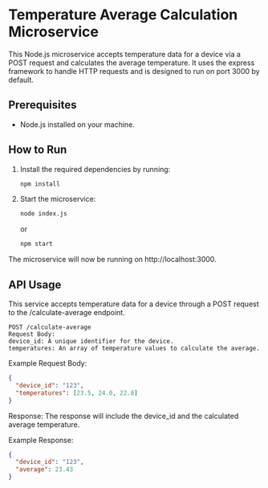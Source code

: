 # Temperature Average Calculation Microservice

This Node.js microservice accepts temperature data for a device via a POST request and calculates the average temperature. It uses the express framework to handle HTTP requests and is designed to run on port 3000 by default.

## Prerequisites

- Node.js installed on your machine.

## How to Run


1. Install the required dependencies by running:
    ```bash
    npm install
    ```
2. Start the microservice:
    ```bash
    node index.js
    ```

    or 

    ```bash
    npm start
    ```

The microservice will now be running on http://localhost:3000.

## API Usage

This service accepts temperature data for a device through a POST request to the /calculate-average endpoint.

```HTTP
POST /calculate-average
Request Body:
device_id: A unique identifier for the device.
temperatures: An array of temperature values to calculate the average.
```

Example Request Body:
```json
{
  "device_id": "123",
  "temperatures": [23.5, 24.0, 22.8]
}
```

Response:
The response will include the device_id and the calculated average temperature.

Example Response:
```json
{
  "device_id": "123",
  "average": 23.43
}
```